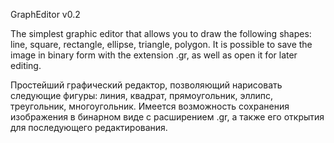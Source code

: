 GraphEditor v0.2

The simplest graphic editor that allows you to draw the following shapes: line, square, rectangle, ellipse, triangle, polygon.
It is possible to save the image in binary form with the extension .gr, as well as open it for later editing.

Простейший графический редактор, позволяющий нарисовать следующие фигуры: линия, квадрат, прямоугольник, эллипс, треугольник, многоугольник.
Имеется возможность сохранения изображения в бинарном виде с расширением .gr, а также его открытия для последующего редактирования.
